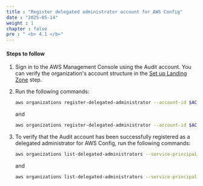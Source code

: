 ```yaml
---
title : "Register delegated administrator account for AWS Config"
date : "2025-05-14" 
weight : 1 
chapter : false
pre : " <b> 4.1 </b>"
---
```


#### Steps to follow
1. Sign in to the AWS Management Console using the Audit account. You can verify the organization's account structure in the [Set up Landing Zone](../../2-Prerequiste/2.1-setupmultiaccount/2.1.2-createlandingzone/) step.

2. Run the following commands:

    ```bash
    aws organizations register-delegated-administrator --account-id $ACCOUNT_ID --service-principal config-multiaccountsetup.amazonaws.com
    ```

    and

    ```bash
    aws organizations register-delegated-administrator --account-id $ACCOUNT_ID --service-principal config.amazonaws.com
    ```

3. To verify that the Audit account has been successfully registered as a delegated administrator for AWS Config, run the following commands:

    ```bash
    aws organizations list-delegated-administrators --service-principal=config.amazonaws.com
    ```

    and

    ```bash
    aws organizations list-delegated-administrators --service-principal=config-multiaccountsetup.amazonaws.com
    ```